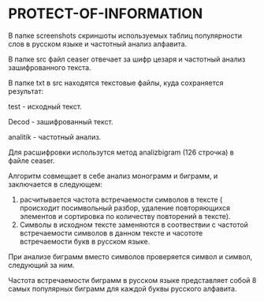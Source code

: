# PROTECT-OF-INFORMATION
В папке screenshots скриншоты используемых таблиц популярности слов в русском языке и частотный анализ алфавита.

В папке src файл ceaser отвечает за шифр цезаря и частотный анализ зашифрованного текста.

В папке txt в src находятся текстовые файлы, куда сохраняется результат:

test - исходный текст.

Decod - зашифрованный текст.

analitik - частотный анализ.

Для расшифровки использутся метод analizbigram (126 строчка) в файле ceaser.

Алгоритм совмещает в себе анализ монограмм и биграмм, и заключается в следующем:

  1. расчитывается частота встречаемости символов в тексте ( происходит посимвольный разбор, удаление повторяющихся элементов и сортировка по количеству повторений в тексте).
  2. Символы в исходном тексте заменяются в соотвествии с частотой встречаемости символов в данном тексте и часототе встречаемости букв в русском языке.

При анализе биграмм вместо символов проверяется символ и символ, следующий за ним.

Частота встречаемости биграмм в русском языке представляет собой 8 самых популярных биграмм для каждой буквы русского алфавита.
